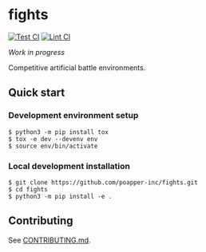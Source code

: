 # fights

[![Test CI](https://github.com/poapper-inc/fights/actions/workflows/test.yml/badge.svg)](https://github.com/poapper-inc/fights/actions/workflows/test.yml)
[![Lint CI](https://github.com/poapper-inc/fights/actions/workflows/lint.yml/badge.svg)](https://github.com/poapper-inc/fights/actions/workflows/lint.yml)

_Work in progress_

Competitive artificial battle environments.

## Quick start

### Development environment setup

```shell
$ python3 -m pip install tox
$ tox -e dev --devenv env
$ source env/bin/activate
```

### Local development installation

```shell
$ git clone https://github.com/poapper-inc/fights.git
$ cd fights
$ python3 -m pip install -e .
```

## Contributing

See [CONTRIBUTING.md](CONTRIBUTING.md).
